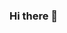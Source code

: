 ### Hi there 👋

<!--
**jahs000/jahs000** is a ✨ _special_ ✨ repository because its `README.md` (this file) appears on your GitHub profile.

Here are some ideas to get you started:

- 🔭 I’m currently working on nothing 😔
- 🌱 I’m currently learning Java & Ruby
- 📫 How to reach me: Discord(@!jahsik#3995)
-->

